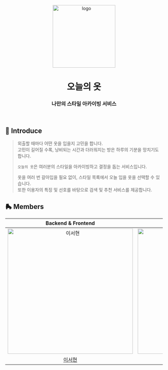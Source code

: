 <p align="middle" >
  <img width="200px;" src="https://user-images.githubusercontent.com/67419004/152739563-c05eefbf-ef4b-405a-a932-80e67075180c.png" alt="logo"/>
</p>
<h1 align="middle">오늘의 옷</h1>
<h3 align="middle">나만의 스타일 아카이빙 서비스</h3>
<br />

## 🧢 Introduce

> 외출할 때마다 어떤 옷을 입을지 고민을 합니다.  
> 고민이 길어질 수록, 낭비되는 시간과 더러워지는 방은 하루의 기분을 망치기도 합니다.
>
> `오늘의 옷`은 여러분의 스타일을 아카이빙하고 결정을 돕는 서비스입니다.
>
> 옷을 여러 번 갈아입을 필요 없이, 스타일 목록에서 오늘 입을 옷을 선택할 수 있습니다.  
> 또한 이용자의 특징 및 선호를 바탕으로 검색 및 추천 서비스를 제공합니다.

## 🛼 Members

|                                      Backend & Frontend                                     |                                          Backend                                           |                                          Backend                                           |                                         Backend                                           |                                          Android                                          |                                      Product Designer                                     |                                           Designer                                        |
| :-----------------------------------------------------------------------------------------: | :----------------------------------------------------------------------------------------: | :----------------------------------------------------------------------------------------: | :---------------------------------------------------------------------------------------: | :---------------------------------------------------------------------------------------: | :---------------------------------------------------------------------------------------: | :---------------------------------------------------------------------------------------: |
| <img src="https://avatars.githubusercontent.com/u/67419004?v=4" width=400px alt="이서현"/>  | <img src="https://avatars.githubusercontent.com/u/71436576?v=4" width=400px alt="강세미"/> | <img src="https://avatars.githubusercontent.com/u/69956503?v=4" width=400px alt="이도원"/> | <img src="https://avatars.githubusercontent.com/u/51029359?v=4" width=400px alt="장세범"> | <img src="https://avatars.githubusercontent.com/u/83424878?v=4" width=400px alt="허재영"> | <img src="https://avatars.githubusercontent.com/u/66420198?v=4" width=400px alt="박동규"> | <img src="https://user-images.githubusercontent.com/67419004/153119551-adf4809f-27b1-40ce-b5a2-b6d826760d9e.jpg" width=400px alt="박예진"> |
|                             [이서현](https://github.com/harry-bro)                          |                           [강세미](https://github.com/semi-cloud)                          |                           [이도원](https://github.com/domo7304)                            |                             [장세범](https://github.com/Sehbeom)                          |                            [허재영](https://github.com/jae-heo)                           |                          [박동규](https://github.com/do-dong-park)                        |                       [박예진](https://www.instagram.com/kkong_bizii/)                    |